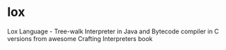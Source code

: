 # lox
Lox Language - Tree-walk Interpreter in Java and Bytecode compiler in C versions from awesome Crafting Interpreters book 

